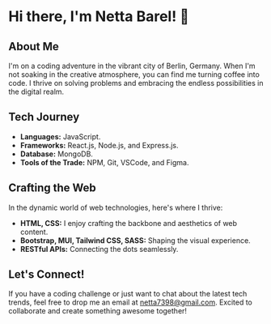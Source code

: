 # Hi there, I'm Netta Barel! 👋

## About Me
I'm on a coding adventure in the vibrant city of Berlin, Germany. When I'm not soaking in the creative atmosphere, you can find me turning coffee into code. I thrive on solving problems and embracing the endless possibilities in the digital realm.

## Tech Journey
- **Languages:** JavaScript.
- **Frameworks:** React.js, Node.js, and Express.js.
- **Database:** MongoDB.
- **Tools of the Trade:** NPM, Git, VSCode, and Figma.

## Crafting the Web
In the dynamic world of web technologies, here's where I thrive:
- **HTML, CSS:** I enjoy crafting the backbone and aesthetics of web content.
- **Bootstrap, MUI, Tailwind CSS, SASS:** Shaping the visual experience.
- **RESTful APIs:** Connecting the dots seamlessly.

## Let's Connect!
If you have a coding challenge or just want to chat about the latest tech trends, feel free to drop me an email at netta7398@gmail.com. Excited to collaborate and create something awesome together!
